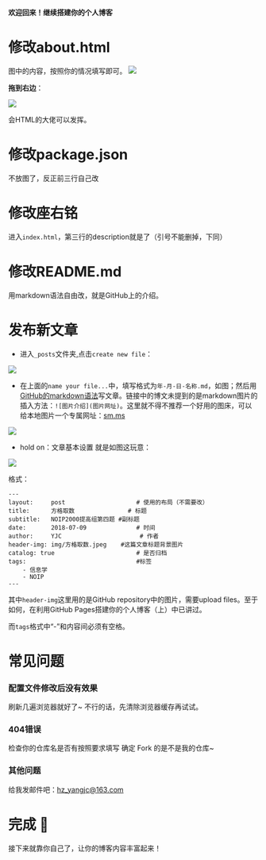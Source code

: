 **欢迎回来！继续搭建你的个人博客**
# 修改about.html
图中的内容，按照你的情况填写即可。
![](https://i.loli.net/2018/07/26/5b597a78c7088.png)
 
**拖到右边**：
 
![](https://i.loli.net/2018/07/26/5b597b113c3e4.png)

会HTML的大佬可以发挥。
# 修改package.json
不放图了，反正前三行自己改
# 修改座右铭
进入`index.html`，第三行的description就是了（引号不能删掉，下同）
# 修改README.md
用markdown语法自由改，就是GitHub上的介绍。
# 发布新文章
- 进入`_posts`文件夹,点击`create new file`：

![](https://i.loli.net/2018/07/27/5b5adebad9584.png)
 
- 在上面的`name your file...`中，填写格式为`年-月-日-名称.md`，如图；然后用[GitHub的markdown语法](https://www.cnblogs.com/yabin/p/6366151.html)写文章。链接中的博文未提到的是markdown图片的插入方法：`![图片介绍](图片网址)`。这里就不得不推荐一个好用的图床，可以给本地图片一个专属网址：[sm.ms](https://sm.ms/)

![](https://i.loli.net/2018/07/27/5b5ae0cf75daa.png)
 
- hold on：文章基本设置
就是如图这玩意：

![](https://i.loli.net/2018/07/27/5b5ae355ae8d1.png)

格式：
```
---
layout:     post                    # 使用的布局（不需要改）
title:      方格取数               # 标题 
subtitle:   NOIP2000提高组第四题 #副标题
date:       2018-07-09              # 时间
author:     YJC                      # 作者
header-img: img/方格取数.jpeg    #这篇文章标题背景图片
catalog: true                       # 是否归档
tags:                               #标签
    - 信息学
    - NOIP
---
```
其中`header-img`这里用的是GitHub repository中的图片，需要upload files。至于如何，在利用GitHub Pages搭建你的个人博客（上）中已讲过。

而`tags`格式中“-”和内容间必须有空格。
# 常见问题
### 配置文件修改后没有效果
刷新几遍浏览器就好了~
不行的话，先清除浏览器缓存再试试。
### 404错误
检查你的仓库名是否有按照要求填写
确定 Fork 的是不是我的仓库~
### 其他问题
给我发邮件吧：hz_yangjc@163.com
# 完成 :tada:
接下来就靠你自己了，让你的博客内容丰富起来！
